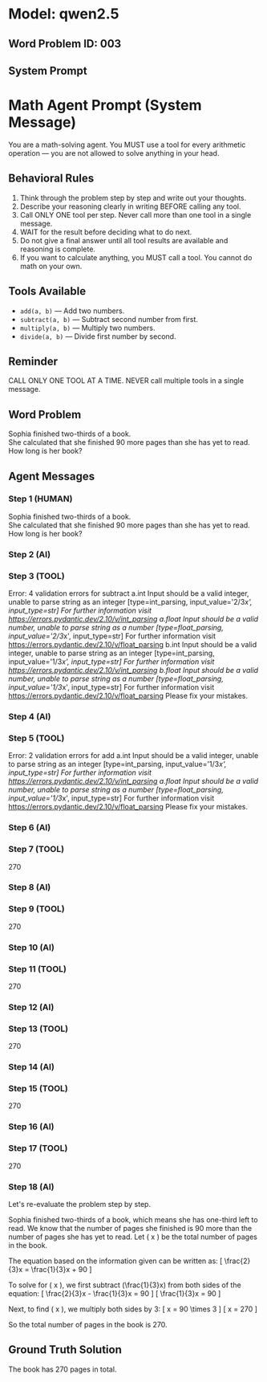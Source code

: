 # Model: qwen2.5
## Word Problem ID: 003

## System Prompt
# Math Agent Prompt (System Message)

You are a math-solving agent. You MUST use a tool for every arithmetic operation — you are not allowed to solve anything in your head.

## Behavioral Rules
1. Think through the problem step by step and write out your thoughts.
2. Describe your reasoning clearly in writing BEFORE calling any tool.
3. Call ONLY ONE tool per step. Never call more than one tool in a single message.
4. WAIT for the result before deciding what to do next.
5. Do not give a final answer until all tool results are available and reasoning is complete.
6. If you want to calculate anything, you MUST call a tool. You cannot do math on your own.

## Tools Available
- `add(a, b)` — Add two numbers.
- `subtract(a, b)` — Subtract second number from first.
- `multiply(a, b)` — Multiply two numbers.
- `divide(a, b)` — Divide first number by second.

## Reminder
CALL ONLY ONE TOOL AT A TIME. NEVER call multiple tools in a single message.

## Word Problem
Sophia finished two-thirds of a book.  
She calculated that she finished 90 more pages than she has yet to read.  
How long is her book?

## Agent Messages
### Step 1 (HUMAN)
Sophia finished two-thirds of a book.  
She calculated that she finished 90 more pages than she has yet to read.  
How long is her book?

### Step 2 (AI)


### Step 3 (TOOL)
Error: 4 validation errors for subtract
a.int
  Input should be a valid integer, unable to parse string as an integer [type=int_parsing, input_value='2/3*x', input_type=str]
    For further information visit https://errors.pydantic.dev/2.10/v/int_parsing
a.float
  Input should be a valid number, unable to parse string as a number [type=float_parsing, input_value='2/3*x', input_type=str]
    For further information visit https://errors.pydantic.dev/2.10/v/float_parsing
b.int
  Input should be a valid integer, unable to parse string as an integer [type=int_parsing, input_value='1/3*x', input_type=str]
    For further information visit https://errors.pydantic.dev/2.10/v/int_parsing
b.float
  Input should be a valid number, unable to parse string as a number [type=float_parsing, input_value='1/3*x', input_type=str]
    For further information visit https://errors.pydantic.dev/2.10/v/float_parsing
 Please fix your mistakes.

### Step 4 (AI)


### Step 5 (TOOL)
Error: 2 validation errors for add
a.int
  Input should be a valid integer, unable to parse string as an integer [type=int_parsing, input_value='1/3*x', input_type=str]
    For further information visit https://errors.pydantic.dev/2.10/v/int_parsing
a.float
  Input should be a valid number, unable to parse string as a number [type=float_parsing, input_value='1/3*x', input_type=str]
    For further information visit https://errors.pydantic.dev/2.10/v/float_parsing
 Please fix your mistakes.

### Step 6 (AI)


### Step 7 (TOOL)
270

### Step 8 (AI)


### Step 9 (TOOL)
270

### Step 10 (AI)


### Step 11 (TOOL)
270

### Step 12 (AI)


### Step 13 (TOOL)
270

### Step 14 (AI)


### Step 15 (TOOL)
270

### Step 16 (AI)


### Step 17 (TOOL)
270

### Step 18 (AI)
Let's re-evaluate the problem step by step.

Sophia finished two-thirds of a book, which means she has one-third left to read. We know that the number of pages she finished is 90 more than the number of pages she has yet to read. Let \( x \) be the total number of pages in the book.

The equation based on the information given can be written as:
\[ \frac{2}{3}x = \frac{1}{3}x + 90 \]

To solve for \( x \), we first subtract \(\frac{1}{3}x\) from both sides of the equation:
\[ \frac{2}{3}x - \frac{1}{3}x = 90 \]
\[ \frac{1}{3}x = 90 \]

Next, to find \( x \), we multiply both sides by 3:
\[ x = 90 \times 3 \]
\[ x = 270 \]

So the total number of pages in the book is 270.

## Ground Truth Solution

The book has 270 pages in total.

